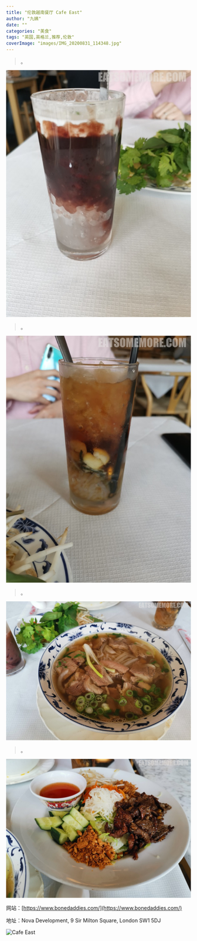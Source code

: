```yaml
---
title: "伦敦越南餐厅 Cafe East"
author: "九姨"
date: ""
categories: "美食"
tags: "英国,英格兰,推荐,伦敦"
coverImage: "images/IMG_20200831_114348.jpg"
---
```


>。

![Cafe East](images/IMG_20200831_113716.jpg)

>。

![Cafe East](images/IMG_20200831_113722.jpg)

>。

![Cafe East](images/IMG_20200831_114348.jpg)

>。

![Cafe East](images/IMG_20200831_114458.jpg)

网站：[https://www.bonedaddies.com/](https://www.bonedaddies.com/)

地址：Nova Development, 9 Sir Milton Square, London SW1 5DJ

![Cafe East](images/.jpg)
